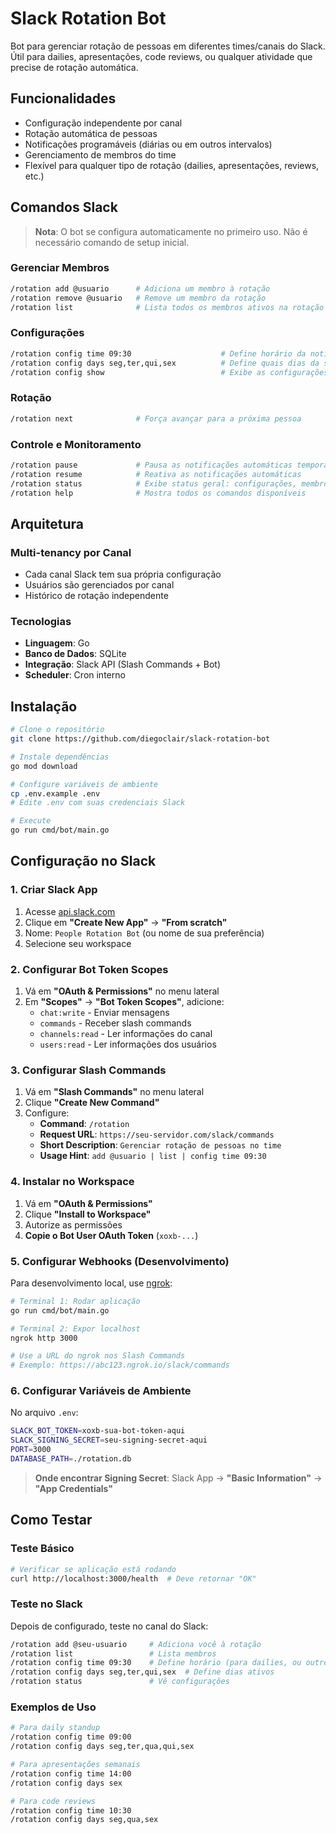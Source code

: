 # Slack Rotation Bot

Bot para gerenciar rotação de pessoas em diferentes times/canais do Slack. Útil para dailies, apresentações, code reviews, ou qualquer atividade que precise de rotação automática.

## Funcionalidades

- Configuração independente por canal
- Rotação automática de pessoas
- Notificações programáveis (diárias ou em outros intervalos)
- Gerenciamento de membros do time
- Flexível para qualquer tipo de rotação (dailies, apresentações, reviews, etc.)

## Comandos Slack

> **Nota**: O bot se configura automaticamente no primeiro uso. Não é necessário comando de setup inicial.

### Gerenciar Membros
```bash
/rotation add @usuario      # Adiciona um membro à rotação
/rotation remove @usuario   # Remove um membro da rotação
/rotation list              # Lista todos os membros ativos na rotação
```

### Configurações
```bash
/rotation config time 09:30                    # Define horário da notificação diária
/rotation config days seg,ter,qui,sex          # Define quais dias da semana são ativos
/rotation config show                          # Exibe as configurações atuais do canal
```

### Rotação
```bash
/rotation next              # Força avançar para a próxima pessoa
```

### Controle e Monitoramento
```bash
/rotation pause             # Pausa as notificações automáticas temporariamente
/rotation resume            # Reativa as notificações automáticas
/rotation status            # Exibe status geral: configurações, membros e próxima pessoa
/rotation help              # Mostra todos os comandos disponíveis
```

## Arquitetura

### Multi-tenancy por Canal
- Cada canal Slack tem sua própria configuração
- Usuários são gerenciados por canal
- Histórico de rotação independente

### Tecnologias
- **Linguagem**: Go
- **Banco de Dados**: SQLite
- **Integração**: Slack API (Slash Commands + Bot)
- **Scheduler**: Cron interno

## Instalação

```bash
# Clone o repositório
git clone https://github.com/diegoclair/slack-rotation-bot

# Instale dependências
go mod download

# Configure variáveis de ambiente
cp .env.example .env
# Edite .env com suas credenciais Slack

# Execute
go run cmd/bot/main.go
```

## Configuração no Slack

### 1. Criar Slack App
1. Acesse [api.slack.com](https://api.slack.com/apps)
2. Clique em **"Create New App"** → **"From scratch"**
3. Nome: `People Rotation Bot` (ou nome de sua preferência)
4. Selecione seu workspace

### 2. Configurar Bot Token Scopes
1. Vá em **"OAuth & Permissions"** no menu lateral
2. Em **"Scopes"** → **"Bot Token Scopes"**, adicione:
   - `chat:write` - Enviar mensagens
   - `commands` - Receber slash commands
   - `channels:read` - Ler informações do canal
   - `users:read` - Ler informações dos usuários

### 3. Configurar Slash Commands
1. Vá em **"Slash Commands"** no menu lateral
2. Clique **"Create New Command"**
3. Configure:
   - **Command**: `/rotation`
   - **Request URL**: `https://seu-servidor.com/slack/commands`
   - **Short Description**: `Gerenciar rotação de pessoas no time`
   - **Usage Hint**: `add @usuario | list | config time 09:30`

### 4. Instalar no Workspace
1. Vá em **"OAuth & Permissions"**
2. Clique **"Install to Workspace"** 
3. Autorize as permissões
4. **Copie o Bot User OAuth Token** (`xoxb-...`)

### 5. Configurar Webhooks (Desenvolvimento)
Para desenvolvimento local, use [ngrok](https://ngrok.com/):

```bash
# Terminal 1: Rodar aplicação
go run cmd/bot/main.go

# Terminal 2: Expor localhost
ngrok http 3000

# Use a URL do ngrok nos Slash Commands
# Exemplo: https://abc123.ngrok.io/slack/commands
```

### 6. Configurar Variáveis de Ambiente
No arquivo `.env`:
```bash
SLACK_BOT_TOKEN=xoxb-sua-bot-token-aqui
SLACK_SIGNING_SECRET=seu-signing-secret-aqui
PORT=3000
DATABASE_PATH=./rotation.db
```

> **Onde encontrar Signing Secret**: Slack App → **"Basic Information"** → **"App Credentials"**

## Como Testar

### Teste Básico
```bash
# Verificar se aplicação está rodando
curl http://localhost:3000/health  # Deve retornar "OK"
```

### Teste no Slack
Depois de configurado, teste no canal do Slack:
```bash
/rotation add @seu-usuario     # Adiciona você à rotação
/rotation list                 # Lista membros
/rotation config time 09:30    # Define horário (para dailies, ou outro horário)
/rotation config days seg,ter,qui,sex  # Define dias ativos
/rotation status               # Vê configurações
```

### Exemplos de Uso
```bash
# Para daily standup
/rotation config time 09:00
/rotation config days seg,ter,qua,qui,sex

# Para apresentações semanais  
/rotation config time 14:00
/rotation config days sex

# Para code reviews
/rotation config time 10:30
/rotation config days seg,qua,sex
```